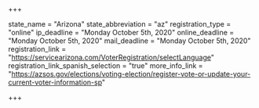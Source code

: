 +++

state_name = "Arizona"
state_abbreviation = "az"
registration_type = "online"
ip_deadline = "Monday October 5th, 2020"
online_deadline = "Monday October 5th, 2020"
mail_deadline = "Monday October 5th, 2020"
registration_link = "https://servicearizona.com/VoterRegistration/selectLanguage"
registration_link_spanish_selection = "true"
more_info_link = "https://azsos.gov/elections/voting-election/register-vote-or-update-your-current-voter-information-sp"

+++